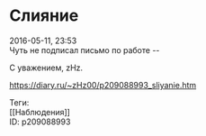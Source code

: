 Слияние
========

   
 2016-05-11, 23:53   
  Чуть не подписал письмо по работе --   
   
 С уважением, zHz.   
    
 <https://diary.ru/~zHz00/p209088993_sliyanie.htm>   
   
 Теги:   
 [[Наблюдения]]   
 ID: p209088993
